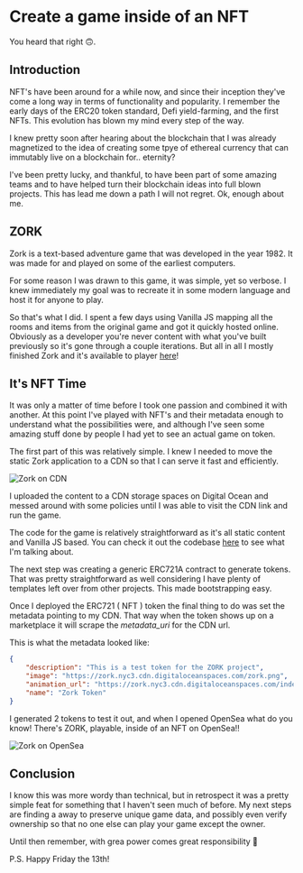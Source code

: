 # Create a game inside of an NFT

You heard that right 🙃.

## Introduction

NFT's have been around for a while now, and since their inception they've come a long way in terms of functionality and popularity. I remember the early days of the ERC20 token standard, Defi yield-farming, and the first NFTs. This evolution has blown my mind every step of the way.

I knew pretty soon after hearing about the blockchain that I was already magnetized to the idea of creating some tpye of ethereal currency that can immutably live on a blockchain for.. eternity? 

I've been pretty lucky, and thankful, to have been part of some amazing teams and to have helped turn their blockchain ideas into full blown projects. This has lead me down a path I will not regret. Ok, enough about me.

## ZORK

Zork is a text-based adventure game that was developed in the year 1982. It was made for and played on some of the earliest computers.

For some reason I was drawn to this game, it was simple, yet so verbose. I knew immediately my goal was to recreate it in some modern language and host it for anyone to play.

So that's what I did. I spent a few days using Vanilla JS mapping all the rooms and items from the original game and got it quickly hosted online. Obviously as a developer you're never content with what you've built previously so it's gone through a couple iterations. But all in all I mostly finished Zork and it's available to player [here](https://dlzer.dev/projects/zork)!

## It's NFT Time

It was only a matter of time before I took one passion and combined it with another. At this point I've played with NFT's and their metadata enough to understand what the possibilities were, and although I've seen some amazing stuff done by people I had yet to see an actual game on token.

The first part of this was relatively simple. I knew I needed to move the static Zork application to a CDN so that I can serve it fast and efficiently.

![Zork on CDN](https://dlzer.dev/assets/zork-cdn.png "Zork On CDN")

I uploaded the content to a CDN storage spaces on Digital Ocean and messed around with some policies until I was able to visit the CDN link and run the game.

The code for the game is relatively straightforward as it's all static content and Vanilla JS based. You can check it out the codebase [here](https://github.com/dlzer/zork) to see what I'm talking about.

The next step was creating a generic ERC721A contract to generate tokens. That was pretty straightforward as well considering I have plenty of templates left over from other projects. This made bootstrapping easy.

Once I deployed the ERC721 ( NFT ) token the final thing to do was set the metadata pointing to my CDN. That way when the token shows up on a marketplace it will scrape the <em>metadata_uri</em> for the CDN url.

This is what the metadata looked like:

```json
{
    "description": "This is a test token for the ZORK project",
    "image": "https://zork.nyc3.cdn.digitaloceanspaces.com/zork.png",
    "animation_url": "https://zork.nyc3.cdn.digitaloceanspaces.com/index.html",
    "name": "Zork Token"
}
```

I generated 2 tokens to test it out, and when I opened OpenSea what do you know! There's ZORK, playable, inside of an NFT on OpenSea!!

![Zork on OpenSea](https://dlzer.dev/assets/zork-opensea.png "Zork On OpenSea")

## Conclusion

I know this was more wordy than technical, but in retrospect it was a pretty simple feat for something that I haven't seen much of before. My next steps are finding a away to preserve unique game data, and possibly even verify ownership so that no one else can play your game except the owner.

Until then remember, with grea power comes great responsibility 🧙

P.S. Happy Friday the 13th!

